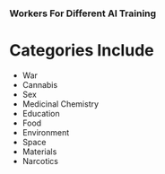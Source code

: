 ### Workers For Different AI Training

# Categories Include

- War
- Cannabis
- Sex
- Medicinal Chemistry
- Education
- Food
- Environment
- Space
- Materials
- Narcotics
